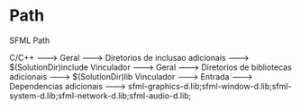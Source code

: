 # Path
SFML Path


C/C++ ---> Geral ---> Diretorios de inclusao adicionais ---> $(SolutionDir)include
Vinculador ---> Geral ---> Diretorios de bibliotecas adicionais ---> $(SolutionDir)lib
Vinculador ---> Entrada ---> Dependencias adicionais ---> sfml-graphics-d.lib;sfml-window-d.lib;sfml-system-d.lib;sfml-network-d.lib;sfml-audio-d.lib;
